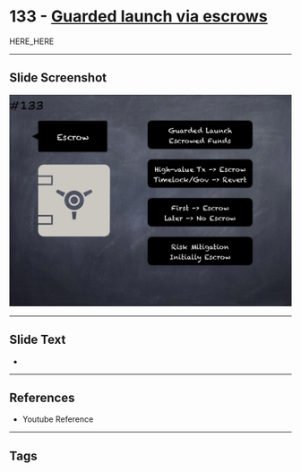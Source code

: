 # 133 - [Guarded launch via escrows](Guarded%20launch%20via%20escrows.md)

HERE_HERE

___
## Slide Screenshot
![0133.png](../images/pitfalls_and_best_practices201/133.png)
___
## Slide Text
- 
___
## References
- Youtube Reference
___
## Tags